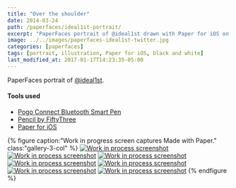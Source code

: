 ```yaml
---
title: "Over the shoulder"
date: 2014-03-24
path: /paperfaces/ideal1st-portrait/
excerpt: "PaperFaces portrait of @ideal1st drawn with Paper for iOS on an iPad."
image: ../../images/paperfaces-ideal1st-twitter.jpg
categories: [paperfaces]
tags: [portrait, illustration, Paper for iOS, black and white]
last_modified_at: 2017-01-17T14:23:35-05:00
---
```


PaperFaces portrait of [@ideal1st](https://twitter.com/ideal1st).

#### Tools used

- [Pogo Connect Bluetooth Smart Pen](https://www.amazon.com/gp/product/B009K448L4/ref=as_li_ss_tl?ie=UTF8&camp=1789&creative=390957&creativeASIN=B009K448L4&linkCode=as2&tag=mademist-20)
- [Pencil by FiftyThree](https://www.amazon.com/FiftyThree-Digital-Stylus-Pencil-iPhone/dp/B01JJBUYR4/ref=as_li_ss_tl?keywords=pencil+53&qid=1550586265&s=gateway&sr=8-3&linkCode=ll1&tag=mademist-20&linkId=0134793cb840affff60f2e45a7f64678&language=en_US)
- [Paper for iOS](https://paper.bywetransfer.com/)

{% figure caption:"Work in progress screen captures Made with Paper." class:"gallery-3-col" %}
[![Work in process screenshot](../../images/paperfaces-ideal1st-process-1-600.jpg)](../../images/paperfaces-ideal1st-process-1-lg.jpg)
[![Work in process screenshot](../../images/paperfaces-ideal1st-process-2-600.jpg)](../../images/paperfaces-ideal1st-process-2-lg.jpg)
[![Work in process screenshot](../../images/paperfaces-ideal1st-process-3-600.jpg)](../../images/paperfaces-ideal1st-process-3-lg.jpg)
[![Work in process screenshot](../../images/paperfaces-ideal1st-process-4-600.jpg)](../../images/paperfaces-ideal1st-process-4-lg.jpg)
[![Work in process screenshot](../../images/paperfaces-ideal1st-process-5-600.jpg)](../../images/paperfaces-ideal1st-process-5-lg.jpg)
[![Work in process screenshot](../../images/paperfaces-ideal1st-process-6-600.jpg)](../../images/paperfaces-ideal1st-process-6-lg.jpg)
[![Work in process screenshot](../../images/paperfaces-ideal1st-process-7-600.jpg)](../../images/paperfaces-ideal1st-process-7-lg.jpg)
{% endfigure %}
